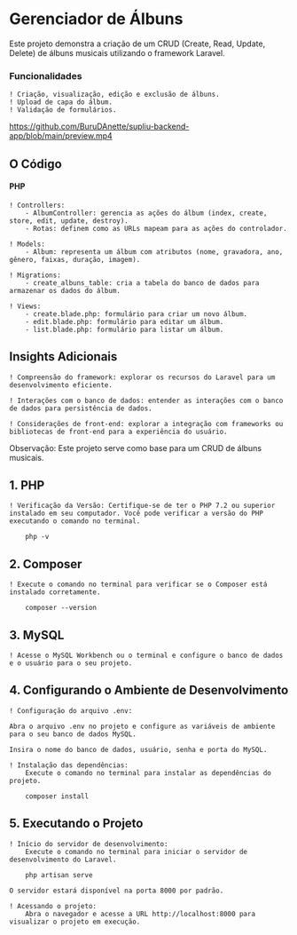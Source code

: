 # Gerenciador de Álbuns

Este projeto demonstra a criação de um CRUD (Create, Read, Update, Delete) de álbuns musicais utilizando o framework Laravel.

### Funcionalidades

    ! Criação, visualização, edição e exclusão de álbuns.
    ! Upload de capa do álbum.
    ! Validação de formulários.

https://github.com/BuruDAnette/supliu-backend-app/blob/main/preview.mp4

## O Código

#### PHP

    ! Controllers:
        - AlbumController: gerencia as ações do álbum (index, create, store, edit, update, destroy).
        - Rotas: definem como as URLs mapeam para as ações do controlador.

    ! Models:
        - Album: representa um álbum com atributos (nome, gravadora, ano, gênero, faixas, duração, imagem).

    ! Migrations:
        - create_albuns_table: cria a tabela do banco de dados para armazenar os dados do álbum.

    ! Views:
        - create.blade.php: formulário para criar um novo álbum.
        - edit.blade.php: formulário para editar um álbum.
        - list.blade.php: formulário para listar um álbum.

## Insights Adicionais

    ! Compreensão do framework: explorar os recursos do Laravel para um desenvolvimento eficiente.

    ! Interações com o banco de dados: entender as interações com o banco de dados para persistência de dados.

    ! Considerações de front-end: explorar a integração com frameworks ou bibliotecas de front-end para a experiência do usuário.

Observação: Este projeto serve como base para um CRUD de álbuns musicais.

## 1. PHP

    ! Verificação da Versão: Certifique-se de ter o PHP 7.2 ou superior instalado em seu computador. Você pode verificar a versão do PHP executando o comando no terminal.

        php -v

## 2. Composer

    ! Execute o comando no terminal para verificar se o Composer está instalado corretamente.

        composer --version 

## 3. MySQL

    ! Acesse o MySQL Workbench ou o terminal e configure o banco de dados e o usuário para o seu projeto.

## 4. Configurando o Ambiente de Desenvolvimento

    ! Configuração do arquivo .env:

    Abra o arquivo .env no projeto e configure as variáveis de ambiente para o seu banco de dados MySQL.
    
    Insira o nome do banco de dados, usuário, senha e porta do MySQL.

    ! Instalação das dependências:
        Execute o comando no terminal para instalar as dependências do projeto.

        composer install 

## 5. Executando o Projeto

    ! Início do servidor de desenvolvimento:
        Execute o comando no terminal para iniciar o servidor de desenvolvimento do Laravel.

        php artisan serve

    O servidor estará disponível na porta 8000 por padrão.

    ! Acessando o projeto:
        Abra o navegador e acesse a URL http://localhost:8000 para visualizar o projeto em execução.
